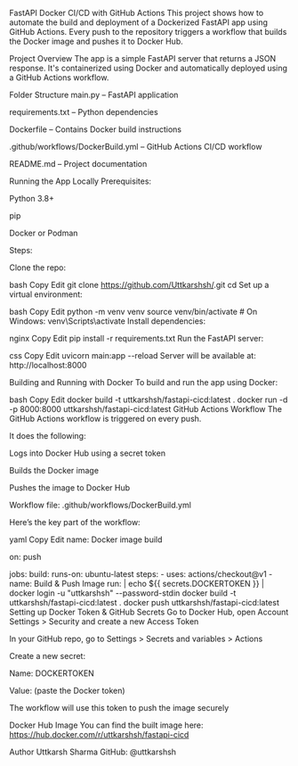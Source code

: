 FastAPI Docker CI/CD with GitHub Actions
This project shows how to automate the build and deployment of a Dockerized FastAPI app using GitHub Actions. Every push to the repository triggers a workflow that builds the Docker image and pushes it to Docker Hub.

Project Overview
The app is a simple FastAPI server that returns a JSON response. It's containerized using Docker and automatically deployed using a GitHub Actions workflow.

Folder Structure
main.py – FastAPI application

requirements.txt – Python dependencies

Dockerfile – Contains Docker build instructions

.github/workflows/DockerBuild.yml – GitHub Actions CI/CD workflow

README.md – Project documentation

Running the App Locally
Prerequisites:

Python 3.8+

pip

Docker or Podman

Steps:

Clone the repo:

bash
Copy
Edit
git clone https://github.com/Uttkarshsh/<your-repo>.git
cd <your-repo>
Set up a virtual environment:

bash
Copy
Edit
python -m venv venv
source venv/bin/activate  # On Windows: venv\Scripts\activate
Install dependencies:

nginx
Copy
Edit
pip install -r requirements.txt
Run the FastAPI server:

css
Copy
Edit
uvicorn main:app --reload
Server will be available at: http://localhost:8000

Building and Running with Docker
To build and run the app using Docker:

bash
Copy
Edit
docker build -t uttkarshsh/fastapi-cicd:latest .
docker run -d -p 8000:8000 uttkarshsh/fastapi-cicd:latest
GitHub Actions Workflow
The GitHub Actions workflow is triggered on every push.

It does the following:

Logs into Docker Hub using a secret token

Builds the Docker image

Pushes the image to Docker Hub

Workflow file: .github/workflows/DockerBuild.yml

Here’s the key part of the workflow:

yaml
Copy
Edit
name: Docker image build

on: push

jobs:
  build:
    runs-on: ubuntu-latest
    steps:
      - uses: actions/checkout@v1
      - name: Build & Push Image
        run: |
          echo ${{ secrets.DOCKERTOKEN }} | docker login -u "uttkarshsh" --password-stdin
          docker build -t uttkarshsh/fastapi-cicd:latest .
          docker push uttkarshsh/fastapi-cicd:latest
Setting up Docker Token & GitHub Secrets
Go to Docker Hub, open Account Settings > Security and create a new Access Token

In your GitHub repo, go to Settings > Secrets and variables > Actions

Create a new secret:

Name: DOCKERTOKEN

Value: (paste the Docker token)

The workflow will use this token to push the image securely

Docker Hub Image
You can find the built image here:
https://hub.docker.com/r/uttkarshsh/fastapi-cicd

Author
Uttkarsh Sharma
GitHub: @uttkarshsh
